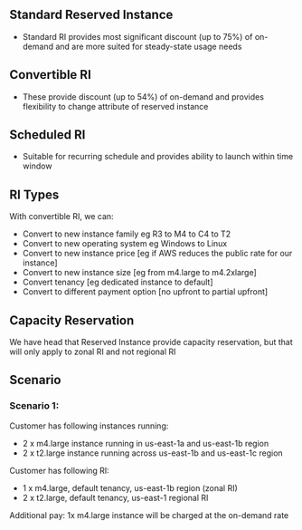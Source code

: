 ## Standard Reserved Instance
* Standard RI provides most significant discount (up to 75%) of on-demand and are more suited for steady-state usage needs

## Convertible RI
* These provide discount (up to 54%) of on-demand and provides flexibility to change attribute of reserved instance

## Scheduled RI
* Suitable for recurring schedule and provides ability to launch within time window
 
## RI Types
With convertible RI, we can:
* Convert to new instance family eg R3 to M4 to C4 to T2
* Convert to new operating system eg Windows to Linux
* Convert to new instance price [eg if AWS reduces the public rate for our instance]
* Convert to new instance size [eg from m4.large to m4.2xlarge]
* Convert tenancy [eg dedicated instance to default]
* Convert to different payment option [no upfront to partial upfront]

## Capacity Reservation
We have head that Reserved Instance provide capacity reservation, but that will only apply to zonal RI and not regional RI

## Scenario
### Scenario 1:

Customer has following instances running:
* 2 x m4.large instance running in us-east-1a and us-east-1b region
* 2 x t2.large instance running across us-east-1b and us-east-1c region

Customer has following RI:
* 1 x m4.large, default tenancy, us-east-1b region (zonal RI)
* 2 x t2.large, default tenancy, us-east-1 regional RI

Additional pay: 1x m4.large instance will be charged at the on-demand rate
